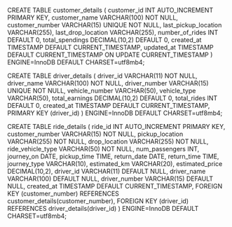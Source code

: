 CREATE TABLE customer_details (
    customer_id INT AUTO_INCREMENT PRIMARY KEY,
    customer_name VARCHAR(100) NOT NULL,
    customer_number VARCHAR(15) UNIQUE NOT NULL,
    last_pickup_location VARCHAR(255),
    last_drop_location VARCHAR(255),
    number_of_rides INT DEFAULT 0,
    total_spendings DECIMAL(10,2) DEFAULT 0,
    created_at TIMESTAMP DEFAULT CURRENT_TIMESTAMP,
    updated_at TIMESTAMP DEFAULT CURRENT_TIMESTAMP ON UPDATE CURRENT_TIMESTAMP
) ENGINE=InnoDB DEFAULT CHARSET=utf8mb4;


CREATE TABLE driver_details (
    driver_id VARCHAR(11) NOT NULL,
    driver_name VARCHAR(100) NOT NULL,
    driver_number VARCHAR(15) UNIQUE NOT NULL,
    vehicle_number VARCHAR(50),
    vehicle_type VARCHAR(50),
    total_earnings DECIMAL(10,2) DEFAULT 0,
    total_rides INT DEFAULT 0,
    created_at TIMESTAMP DEFAULT CURRENT_TIMESTAMP,
    PRIMARY KEY (driver_id)
) ENGINE=InnoDB DEFAULT CHARSET=utf8mb4;


CREATE TABLE ride_details (
    ride_id INT AUTO_INCREMENT PRIMARY KEY,
    customer_number VARCHAR(15) NOT NULL,
    pickup_location VARCHAR(255) NOT NULL,
    drop_location VARCHAR(255) NOT NULL,
    ride_vehicle_type VARCHAR(50) NOT NULL,
    num_passengers INT,
    journey_on DATE,
    pickup_time TIME,
    return_date DATE,
    return_time TIME,
    journey_type VARCHAR(10),
    estimated_km VARCHAR(20),
    estimated_price DECIMAL(10,2),
    driver_id VARCHAR(11) DEFAULT NULL,
    driver_name VARCHAR(100) DEFAULT NULL,
    driver_number VARCHAR(15) DEFAULT NULL,
    created_at TIMESTAMP DEFAULT CURRENT_TIMESTAMP,
    FOREIGN KEY (customer_number) REFERENCES customer_details(customer_number),
    FOREIGN KEY (driver_id) REFERENCES driver_details(driver_id)
) ENGINE=InnoDB DEFAULT CHARSET=utf8mb4;
